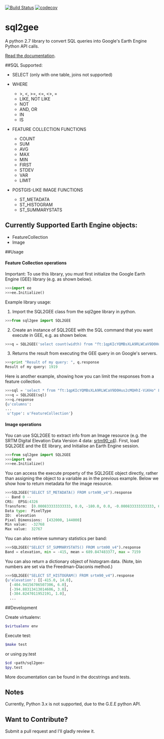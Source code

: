 [![Build Status](https://travis-ci.org/Vizzuality/forest-atlas-landscape-cms.svg?branch=develop)](https://travis-ci.org/Vizzuality/forest-atlas-landscape-cms)
[![codecov](https://codecov.io/gh/Vizzuality/sql2gee/branch/develop/graph/badge.svg)](https://codecov.io/gh/Vizzuality/sql2gee)

# sql2gee
A python 2.7 library to convert SQL queries into Google's Earth Engine Python API calls.

[Read the documentation](https://vizzuality.github.io/sql2gee/).

##SQL Supported:
* SELECT (only with one table, joins not supported)
* WHERE
  * \>, <, >=, <=, <>, =
  * LIKE, NOT LIKE
  * NOT
  * AND, OR
  * IN
  * IS

* FEATURE COLLECTION FUNCTIONS
  * COUNT
  * SUM
  * AVG
  * MAX
  * MIN
  * FIRST
  * STDEV
  * VAR
  * LIMIT

* POSTGIS-LIKE IMAGE FUNCTIONS

  * ST_METADATA
  * ST_HISTOGRAM
  * ST_SUMMARYSTATS

## Currently Supported Earth Engine objects:
* FeatureCollection
* Image

##Usage

#### Feature Collection operations
Important: To use this library, you must first initialize the Google Earth Engine (GEE) library (e.g. as shown below).
```python
>>>import ee
>>>ee.Initialize()
```


Example library usage:

1. Import the SQL2GEE class from the sql2gee library in python.
```python
>>>from sql2gee import SQL2GEE
```

2. Create an instance of SQL2GEE with the SQL command that you want execute in GEE, e.g. as shown below.
```python
>>>q = SQL2GEE('select count(width) from "ft:1qpKIcYQMBsXLA9RLWCaV9D0Hus2cMQHhI-ViKHo" where width > 100 ')
```

3. Returns the result from executing the GEE query in on Google's servers.

```python
>>>print "Result of my query: ", q.response
Result of my query: 1919
```

Here is another example, showing how you can limit the responses from a feature collection.

```python
>>>sql = 'select * from "ft:1qpKIcYQMBsXLA9RLWCaV9D0Hus2cMQHhI-ViKHo" LIMIT 1'
>>>q = SQL2GEE(sql)
>>>q.response
{u'columns':
...
 u'type': u'FeatureCollection'}
```



#### Image operations

You can use SQL2GEE to extract info from an Image resource (e.g. the SRTM Digital Elevation Data Version 4 data: [srtm90_v4](http://srtm.csi.cgiar.org)). First, load SQL2GEE and the EE library, and Initialise an Earth Engine session.
```python
>>>from sql2gee import SQL2GEE
>>>import ee
>>>ee.Initialize()
```

You can access the execute property of the SQL2GEE object directly, rather than assigning the object to a variable as in the previous example.
Below we show how to return metadata for the image resource.

```python
>>>SQL2GEE("SELECT ST_METADATA() FROM srtm90_v4").response
-- Band 0 --
CRS:  EPSG:4326
Transform:  [0.000833333333333, 0.0, -180.0, 0.0, -0.000833333333333, 60.0]
Data type:  PixelType
ID:  elevation
Pixel Dimensions:  [432000, 144000]
Min value:  -32768
Max value:  32767
```

You can also retrieve summary statistics per band:

```python
>>>SQL2GEE("SELECT ST_SUMMARYSTATS() FROM srtm90_v4").response
Band = elevation, min = -415, mean = 689.847483377, max = 7159
```

You can also return a dictionary object of histogram data. (Note, bin numbers are set via the Freedman-Diaconis method.)
```python
>>>SQL2GEE("SELECT ST_HISTOGRAM() FROM srtm90_v4").response
{u'elevation': [[-415.0, 14.0],
  [-404.94156706507306, 6.0],
  [-394.88313413014606, 3.0],
  [-384.8247011952191, 1.0],
  ...
```

##Development

Create virtualenv:
```bash
$virtualenv env
```

Execute test:
```bash
$make test
```

or using py.test

```bash
$cd <path/sql2gee>
$py.test
```

More documentation can be found in the docstrings and tests.


## Notes

Currently, Python 3.x is not supported, due to the G.E.E python API.

## Want to Contribute?
Submit a pull request and I'll gladly review it.
